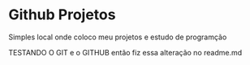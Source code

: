 # Github Projetos
 Simples local onde coloco meu projetos e estudo de programção

TESTANDO O GIT e o GITHUB então fiz essa alteração no readme.md
